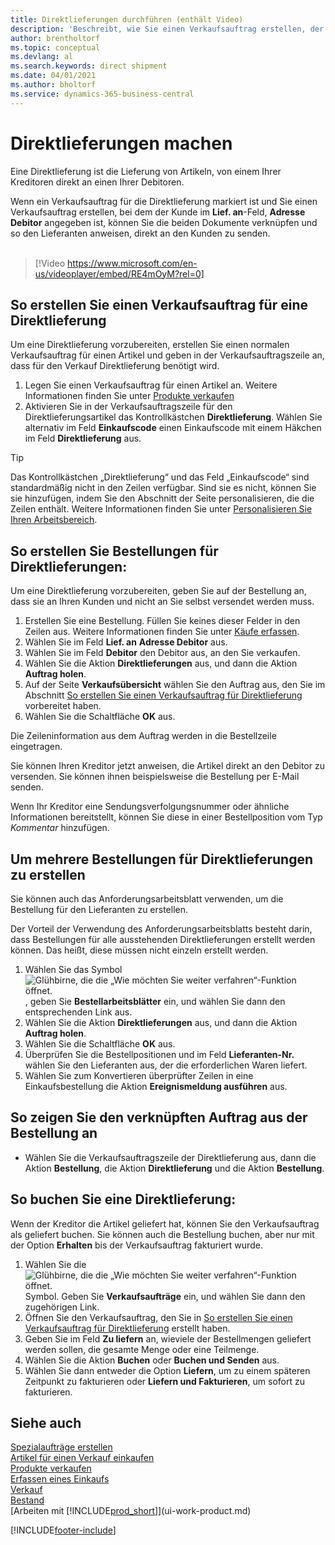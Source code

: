 ```yaml
---
title: Direktlieferungen durchführen (enthält Video)
description: 'Beschreibt, wie Sie einen Verkaufsauftrag erstellen, der mit einer Bestellung verknüpft ist, um sicherzustellen, dass die Artikel vom Kreditor direkt an den Debitor versendet werden'
author: brentholtorf
ms.topic: conceptual
ms.devlang: al
ms.search.keywords: direct shipment
ms.date: 04/01/2021
ms.author: bholtorf
ms.service: dynamics-365-business-central
---
```

# Direktlieferungen machen

Eine Direktlieferung ist die Lieferung von Artikeln, von einem Ihrer Kreditoren direkt an einen Ihrer Debitoren.

Wenn ein Verkaufsauftrag für die Direktlieferung markiert ist und Sie einen Verkaufsauftrag erstellen, bei dem der Kunde im **Lief. an**-Feld, **Adresse Debitor** angegeben ist, können Sie die beiden Dokumente verknüpfen und so den Lieferanten anweisen, direkt an den Kunden zu senden.
<br><br>  
  
> [!Video https://www.microsoft.com/en-us/videoplayer/embed/RE4mOyM?rel=0]

## So erstellen Sie einen Verkaufsauftrag für eine Direktlieferung

Um eine Direktlieferung vorzubereiten, erstellen Sie einen normalen Verkaufsauftrag für einen Artikel und geben in der Verkaufsauftragszeile an, dass für den Verkauf Direktlieferung benötigt wird.

1. Legen Sie einen Verkaufsauftrag für einen Artikel an. Weitere Informationen finden Sie unter [Produkte verkaufen](sales-how-sell-products.md)
2. Aktivieren Sie in der Verkaufsauftragszeile für den Direktlieferungsartikel das Kontrollkästchen **Direktlieferung**. Wählen Sie alternativ im Feld **Einkaufscode** einen Einkaufscode mit einem Häkchen im Feld **Direktlieferung** aus.

> [!TIP]
> Das Kontrollkästchen „Direktlieferung“ und das Feld „Einkaufscode“ sind standardmäßig nicht in den Zeilen verfügbar. Sind sie es nicht, können Sie sie hinzufügen, indem Sie den Abschnitt der Seite personalisieren, die die Zeilen enthält. Weitere Informationen finden Sie unter [Personalisieren Sie Ihren Arbeitsbereich](ui-personalization-user.md).

## So erstellen Sie Bestellungen für Direktlieferungen:

Um eine Direktlieferung vorzubereiten, geben Sie auf der Bestellung an, dass sie an Ihren Kunden und nicht an Sie selbst versendet werden muss.

1. Erstellen Sie eine Bestellung. Füllen Sie keines dieser Felder in den Zeilen aus. Weitere Informationen finden Sie unter [Käufe erfassen](purchasing-how-record-purchases.md).
2. Wählen Sie im Feld **Lief. an** **Adresse Debitor** aus.
3. Wählen Sie im Feld **Debitor** den Debitor aus, an den Sie verkaufen.
4. Wählen Sie die Aktion **Direktlieferungen** aus, und dann die Aktion **Auftrag holen**.
5. Auf der Seite **Verkaufsübersicht** wählen Sie den Auftrag aus, den Sie im Abschnitt [So erstellen Sie einen Verkaufsauftrag für Direktlieferung](#to-create-a-sales-order-for-drop-shipment) vorbereitet haben.
6. Wählen Sie die Schaltfläche **OK** aus.

Die Zeileninformation aus dem Auftrag werden in die Bestellzeile eingetragen.

Sie können Ihren Kreditor jetzt anweisen, die Artikel direkt an den Debitor zu versenden. Sie können ihnen beispielsweise die Bestellung per E-Mail senden. 

Wenn Ihr Kreditor eine Sendungsverfolgungsnummer oder ähnliche Informationen bereitstellt, können Sie diese in einer Bestellposition vom Typ *Kommentar* hinzufügen.  

## Um mehrere Bestellungen für Direktlieferungen zu erstellen

Sie können auch das Anforderungsarbeitsblatt verwenden, um die Bestellung für den Lieferanten zu erstellen. 

Der Vorteil der Verwendung des Anforderungsarbeitsblatts besteht darin, dass Bestellungen für alle ausstehenden Direktlieferungen erstellt werden können. Das heißt, diese müssen nicht einzeln erstellt werden.

1. Wählen Sie das Symbol ![Glühbirne, die die „Wie möchten Sie weiter verfahren“-Funktion öffnet.](media/ui-search/search_small.png "Sagen Sie mir, was Sie tun möchten") , geben Sie **Bestellarbeitsblätter** ein, und wählen Sie dann den entsprechenden Link aus.
2. Wählen Sie die Aktion **Direktlieferungen** aus, und dann die Aktion **Auftrag holen**.
3. Wählen Sie die Schaltfläche **OK** aus.
4. Überprüfen Sie die Bestellpositionen und im Feld **Lieferanten-Nr.** wählen Sie den Lieferanten aus, der die erforderlichen Waren liefert. 
5. Wählen Sie zum Konvertieren überprüfter Zeilen in eine Einkaufsbestellung die Aktion **Ereignismeldung ausführen** aus.

## So zeigen Sie den verknüpften Auftrag aus der Bestellung an

* Wählen Sie die Verkaufsauftragszeile der Direktlieferung aus, dann die Aktion **Bestellung**, die Aktion **Direktlieferung** und die Aktion **Bestellung**.

## So buchen Sie eine Direktlieferung:

Wenn der Kreditor die Artikel geliefert hat, können Sie den Verkaufsauftrag als geliefert buchen. Sie können auch die Bestellung buchen, aber nur mit der Option **Erhalten** bis der Verkaufsauftrag fakturiert wurde.

1. Wählen Sie die ![Glühbirne, die die „Wie möchten Sie weiter verfahren“-Funktion öffnet.](media/ui-search/search_small.png "Sagen Sie mir, was Sie tun möchten") Symbol. Geben Sie **Verkaufsaufträge** ein, und wählen Sie dann den zugehörigen Link.
2. Öffnen Sie den Verkaufsauftrag, den Sie in [So erstellen Sie einen Verkaufsauftrag für Direktlieferung](#to-create-a-sales-order-for-drop-shipment) erstellt haben.
3. Geben Sie im Feld **Zu liefern** an, wieviele der Bestellmengen geliefert werden sollen, die gesamte Menge oder eine Teilmenge.
4. Wählen Sie die Aktion **Buchen** oder **Buchen und Senden** aus.
5. Wählen Sie dann entweder die Option **Liefern**, um zu einem späteren Zeitpunkt zu fakturieren oder **Liefern und Fakturieren**, um sofort zu fakturieren.

## Siehe auch

[Spezialaufträge erstellen](sales-how-to-create-special-orders.md)  
[Artikel für einen Verkauf einkaufen](purchasing-how-purchase-products-sale.md)  
[Produkte verkaufen](sales-how-sell-products.md)  
[Erfassen eines Einkaufs](purchasing-how-record-purchases.md)  
[Verkauf](sales-manage-sales.md)  
[Bestand](inventory-manage-inventory.md)  
[Arbeiten mit [!INCLUDE[prod_short](includes/prod_short.md)]](ui-work-product.md)


[!INCLUDE[footer-include](includes/footer-banner.md)]
